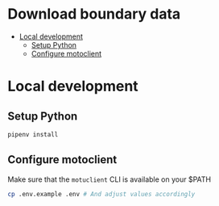 # Download boundary data

<!-- START doctoc generated TOC please keep comment here to allow auto update -->
<!-- DON'T EDIT THIS SECTION, INSTEAD RE-RUN doctoc TO UPDATE -->

- [Local development](#local-development)
  - [Setup Python](#setup-python)
  - [Configure motoclient](#configure-motoclient)

<!-- END doctoc generated TOC please keep comment here to allow auto update -->

# Local development

## Setup Python

```sh
pipenv install
```

## Configure motoclient

Make sure that the `motuclient` CLI is available on your $PATH

```sh
cp .env.example .env # And adjust values accordingly
```
